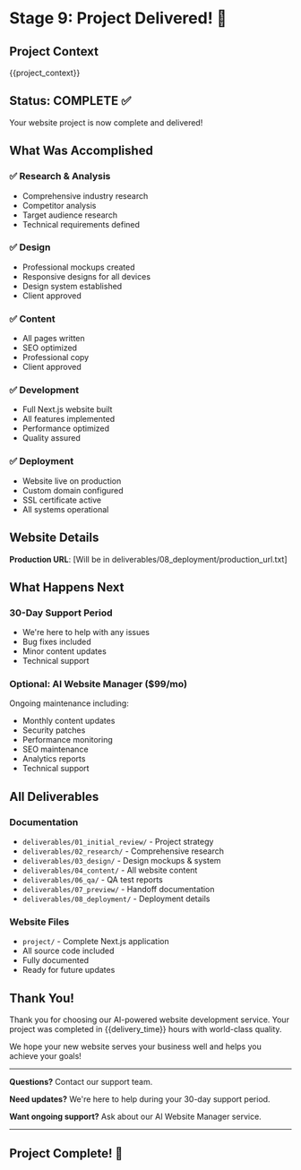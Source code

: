 # Stage 9: Project Delivered! 🎉

## Project Context
{{project_context}}

## Status: COMPLETE ✅

Your website project is now complete and delivered!

## What Was Accomplished

### ✅ Research & Analysis
- Comprehensive industry research
- Competitor analysis
- Target audience research
- Technical requirements defined

### ✅ Design
- Professional mockups created
- Responsive designs for all devices
- Design system established
- Client approved

### ✅ Content
- All pages written
- SEO optimized
- Professional copy
- Client approved

### ✅ Development
- Full Next.js website built
- All features implemented
- Performance optimized
- Quality assured

### ✅ Deployment
- Website live on production
- Custom domain configured
- SSL certificate active
- All systems operational

## Website Details

**Production URL**: [Will be in deliverables/08_deployment/production_url.txt]

## What Happens Next

### 30-Day Support Period
- We're here to help with any issues
- Bug fixes included
- Minor content updates
- Technical support

### Optional: AI Website Manager ($99/mo)
Ongoing maintenance including:
- Monthly content updates
- Security patches
- Performance monitoring
- SEO maintenance
- Analytics reports
- Technical support

## All Deliverables

### Documentation
- `deliverables/01_initial_review/` - Project strategy
- `deliverables/02_research/` - Comprehensive research
- `deliverables/03_design/` - Design mockups & system
- `deliverables/04_content/` - All website content
- `deliverables/06_qa/` - QA test reports
- `deliverables/07_preview/` - Handoff documentation
- `deliverables/08_deployment/` - Deployment details

### Website Files
- `project/` - Complete Next.js application
- All source code included
- Fully documented
- Ready for future updates

## Thank You!

Thank you for choosing our AI-powered website development service. Your project was completed in {{delivery_time}} hours with world-class quality.

We hope your new website serves your business well and helps you achieve your goals!

---

**Questions?** Contact our support team.

**Need updates?** We're here to help during your 30-day support period.

**Want ongoing support?** Ask about our AI Website Manager service.

---

## Project Complete! 🚀

